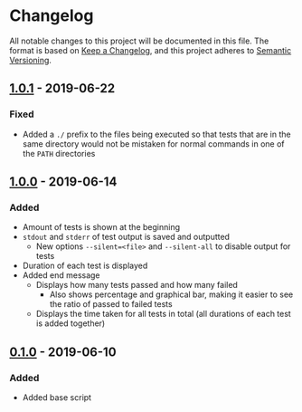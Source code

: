 <!-- markdownlint-disable MD024 -->

# Changelog #

All notable changes to this project will be documented in this file.
The format is based on [Keep a Changelog](https://keepachangelog.com/en/1.0.0/),
and this project adheres to [Semantic Versioning](https://semver.org/spec/v2.0.0.html).

## [1.0.1] - 2019-06-22 ##

### Fixed ###

* Added a `./` prefix to the files being executed so that tests that are in the
  same directory would not be mistaken for normal commands in one of the `PATH`
  directories

[1.0.1]: https://github.com/mfederczuk/utest-script/compare/v1.0.0...v1.0.1

## [1.0.0] - 2019-06-14 ##

### Added ###

* Amount of tests is shown at the beginning
* `stdout` and `stderr` of test output is saved and outputted
  * New options `--silent=<file>` and `--silent-all` to disable output for tests
* Duration of each test is displayed
* Added end message
  * Displays how many tests passed and how many failed
    * Also shows percentage and graphical bar, making it easier to see the ratio
      of passed to failed tests
  * Displays the time taken for all tests in total (all durations of each test
    is added together)

[1.0.0]: https://github.com/mfederczuk/utest-script/compare/v0.1.0...v1.0.0

## [0.1.0] - 2019-06-10 ##

### Added ###

* Added base script

[0.1.0]: https://github.com/mfederczuk/utest-script/releases/tag/v0.1.0

